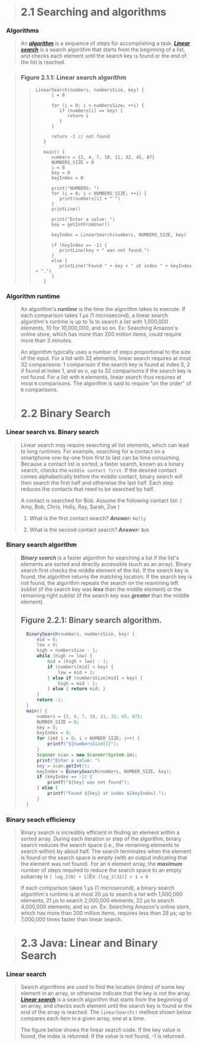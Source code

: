 > # 2.1 Searching and algorithms
### Algorithms
> An ***[algorithm]()*** is a sequence of steps for accomplishing a task. ***[Linear search]()*** is a search algorithm that starts from the beginning of a list, and checks each element until the search key is found or the end of the list is reached.

> ### Figure 2.1.1: Linear search algorithm
>> ```
>> LinearSearch(numbers, numbersSize, key) {
>>       i = 0
>>
>>       for (i = 0; i < numbersSize; ++i) {
>>          if (numbers[i] == key) {
>>             return i
>>          }
>>       }
>>          
>>       return -1 // not found
>>    }
>>       
>>    main() {
>>       numbers = {2, 4, 7, 10, 11, 32, 45, 87}
>>       NUMBERS_SIZE = 8
>>       i = 0
>>       key = 0
>>       keyIndex = 0
>>          
>>       print("NUMBERS: ")
>>       for (i = 0; i < NUMBERS_SIZE; ++i) {
>>          print(numbers[i] + " ")
>>       }
>>       printLine()
>>          
>>       print("Enter a value: ")
>>       key = getIntFromUser()
>>          
>>       keyIndex = LinearSearch(numbers, NUMBERS_SIZE, key)
>>          
>>       if (keyIndex == -1) {
>>          printLine(key + " was not found.")
>>       } 
>>       else {
>>          printLine("Found " + key + " at index " + keyIndex + ".")
>>       }
>>    }
>>```
### Algorithm runtime
> An algorithm's ***runtime*** is the time the algorithm takes to execute. If each comparison takes 1 µs (1 microsecond), a linear search algorithm's runtime is up to 1s to search a list with 1,000,000 elements, 10 for 10,000,000, and so on. Ex: Searching Amazon's online store, which has more than 200 million items, could require more than 3 minutes.
>
>An algorithm typically uses a number of steps proportional to the size of the input. For a list with 32 elements, linear search requires at most 32 comparisons: 1 comparison if the search key is found at index 0, 2 if found at index 1, and so o, up to 32 comparisons if the search key is not found. For a list with `N` elements, linear search thus requires at most `N` comparisons. The algorithm is said to require "on the order" of `N` comparisons.
> # 2.2 Binary Search
### Linear search vs. Binary search
> Linear search may require searching all list elements, which can lead to long runtimes. For example, searching for a contact on a smartphone one-by-one from first to last can be time consuming. Because a contact list is sorted, a faster search, known as a binary search, checks the `middle contact first`. If the desired contact comes alphabetically before the middle contact, binary search will then search the first half and otherwise the last half. Each step reduces the contacts that need to be searched by half.
>
> A contact is searched for Bob.
> Assume the following contact list: ( Amy, Bob, Chris, Holly, Ray, Sarah, Zoe )
> 1) What is the first contact search? 
> ***Answer:*** `Holly`
>
> 2) What is the second contact search? 
> ***Answer:*** `Bob`
### Binary search algorithm
> ***Binary search*** is a faster algorithm for searching a list if the list's elements are sorted and directly accessible (such as an array). Binary search first checks the middle element of the list. If the search key is found, the algorithm returns the matching location. If the search key is not found, the algorithm repeats the search on the reamining left sublist (if the search key was ***less*** than the middle element) or the remaining right sublist (if the search key was ***greater*** than the middle element).
> ## Figure 2.2.1: Binary search algorithm.
> ```java
>   BinarySearch(numbers, numbersSize, key) {
>       mid = 0;
>       low = 0;
>       high = numbersSize - 1;
>       while (high >= low) {
>           mid = (high + lwo) - 1;
>           if (numbers[mid] < key) {
>               low = mid + 1;
>           } else if (numbersSize[mid] > key) {
>               high = mid - 1;
>           } else { return mid; }
>       }
>       return -1;
>   }
>   main() {
>       numbers = {2, 4, 7, 10, 11, 32, 45, 87};
>       NUMBER_SIZE = 8;
>       key = 0;
>       keyIndex = 0;
>       for (int i = 0; i < NUMBER_SIZE; i++) {
>           printf("${numbersSize[i]");
>       } 
>       Scanner scan = new Scanner(System.in);
>       print("Enter a value: ")
>       key = scan.getInt();
>       keyIndex = BinarySearch(numbers, NUMBER_SIZE, key);
>       if (keyIndex == -1) {
>           printf("${key} was not found");
>       } else {
>           printf("Found ${key} at index ${keyIndex}.");
>       }
>   }
>
>```
### Binary seach efficiency
> Binary search is incredibly efficient in finding an element within a sorted array. During each iteration or step of the algorithm, binary search reduces the search space (i.e., the remaining elements to search within) by about half. The search terminates when the element is found or the search space is empty (with an output indicating that the element was not found). For an `N` element array, the ***maximum*** number of steps required to reduce the search space to an empty subarray is `[ log_2(N) + 1]`Ex: `[log_2(32)] + 1 = 6`
>
> If each comparison takes 1 µs (1 microsecond), a binary search algorithm's runtime is at most 20 µs to search a list with 1,000,000 elements, 21 µs to search 2,000,000 elements, 22 µs to search 4,000,000 elements, and so on. Ex: Searching Amazon's online store, which has more than 200 million items, requires less than 28 µs; up to 7,000,000 times faster than linear search. 


> # 2.3 Java: Linear and Binary Search
### Linear search
> Search algorithms are used to find the location (index) of some key element in an array, or otherwise indicate that the key is not the array. <a href="">***Linear search***</a> is a search algorithm that starts from the beginning of an array, and checks each element until the search key is found or the end of the array is reached. The `linearSearch()` method shown below compares each item in a given array, one at a time.
>
> The figure below shows the linear search code. If the key value is found, the index is returned. If the value is not found, -1 is returned.
